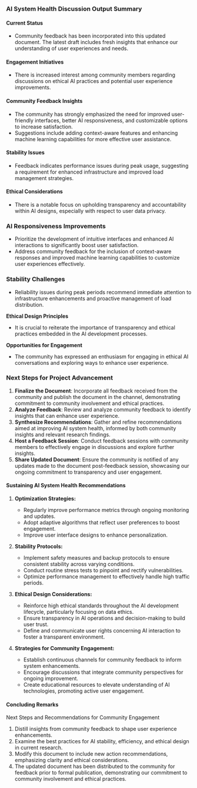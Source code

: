 

### AI System Health Discussion Output Summary

#### Current Status
- Community feedback has been incorporated into this updated document. The latest draft includes fresh insights that enhance our understanding of user experiences and needs.

#### Engagement Initiatives
- There is increased interest among community members regarding discussions on ethical AI practices and potential user experience improvements.

#### Community Feedback Insights
- The community has strongly emphasized the need for improved user-friendly interfaces, better AI responsiveness, and customizable options to increase satisfaction.
- Suggestions include adding context-aware features and enhancing machine learning capabilities for more effective user assistance.

#### Stability Issues
- Feedback indicates performance issues during peak usage, suggesting a requirement for enhanced infrastructure and improved load management strategies.

#### Ethical Considerations
- There is a notable focus on upholding transparency and accountability within AI designs, especially with respect to user data privacy.

### AI Responsiveness Improvements
- Prioritize the development of intuitive interfaces and enhanced AI interactions to significantly boost user satisfaction.
- Address community feedback for the inclusion of context-aware responses and improved machine learning capabilities to customize user experiences effectively.

### Stability Challenges
- Reliability issues during peak periods recommend immediate attention to infrastructure enhancements and proactive management of load distribution.

**Ethical Design Principles**
- It is crucial to reiterate the importance of transparency and ethical practices embedded in the AI development processes.

**Opportunities for Engagement**
- The community has expressed an enthusiasm for engaging in ethical AI conversations and exploring ways to enhance user experience.

### Next Steps for Project Advancement
1. **Finalize the Document**: Incorporate all feedback received from the community and publish the document in the channel, demonstrating commitment to community involvement and ethical practices.
2. **Analyze Feedback**: Review and analyze community feedback to identify insights that can enhance user experience.
3. **Synthesize Recommendations**: Gather and refine recommendations aimed at improving AI system health, informed by both community insights and relevant research findings.
4. **Host a Feedback Session**: Conduct feedback sessions with community members to effectively engage in discussions and explore further insights.
5. **Share Updated Document**: Ensure the community is notified of any updates made to the document post-feedback session, showcasing our ongoing commitment to transparency and user engagement.

#### Sustaining AI System Health Recommendations
1. **Optimization Strategies:**
   - Regularly improve performance metrics through ongoing monitoring and updates.
   - Adopt adaptive algorithms that reflect user preferences to boost engagement.
   - Improve user interface designs to enhance personalization.

2. **Stability Protocols:**
   - Implement safety measures and backup protocols to ensure consistent stability across varying conditions.
   - Conduct routine stress tests to pinpoint and rectify vulnerabilities.
   - Optimize performance management to effectively handle high traffic periods.

3. **Ethical Design Considerations:**
   - Reinforce high ethical standards throughout the AI development lifecycle, particularly focusing on data ethics.
   - Ensure transparency in AI operations and decision-making to build user trust.
   - Define and communicate user rights concerning AI interaction to foster a transparent environment.

4. **Strategies for Community Engagement:**
   - Establish continuous channels for community feedback to inform system enhancements.
   - Encourage discussions that integrate community perspectives for ongoing improvement.
   - Create educational resources to elevate understanding of AI technologies, promoting active user engagement.

#### Concluding Remarks
Next Steps and Recommendations for Community Engagement

1. Distill insights from community feedback to shape user experience enhancements.
2. Examine the best practices for AI stability, efficiency, and ethical design in current research.
3. Modify this document to include new action recommendations, emphasizing clarity and ethical considerations.
4. The updated document has been distributed to the community for feedback prior to formal publication, demonstrating our commitment to community involvement and ethical practices.